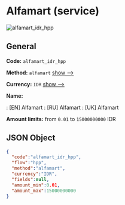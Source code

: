 
# Alfamart (service) 
![alfamart_idr_hpp](https://static.openfintech.io/payment_methods/alfamart_idr_hpp/logo.svg?w=400&c=v0.59.26#w200)  

## General 
 
**Code:** `alfamart_idr_hpp` 
 
**Method:** `alfamart` 
 [show -->](/payment-methods/alfamart/) 
 
**Currency:** `IDR` [show -->](/currencies/IDR/) 
 
**Name:** 
 
:	[EN] Alfamart 
:	[RU] Alfamart 
:	[UK] Alfamart 
 
**Amount limits:** from `0.01` to `15000000000` IDR 

## JSON Object 

```json
{
  "code":"alfamart_idr_hpp",
  "flow":"hpp",
  "method":"alfamart",
  "currency":"IDR",
  "fields":null,
  "amount_min":0.01,
  "amount_max":15000000000
}
```  
